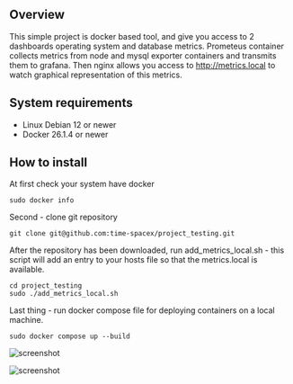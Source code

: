 ## Overview

This simple project is docker based tool, and give you access to 2 dashboards operating system and database metrics. Prometeus container collects metrics from node and mysql exporter containers and transmits them to grafana. Then nginx allows you access to http://metrics.local to watch graphical representation of this metrics.

## System requirements

+ Linux Debian 12 or newer
+ Docker 26.1.4 or newer

## How to install

At first check your system have docker
```
sudo docker info
```
Second - clone git repository
```
git clone git@github.com:time-spacex/project_testing.git
```
After the repository has been downloaded, run add_metrics_local.sh - this script will add an entry to your hosts file so that the metrics.local is available.
```
cd project_testing
sudo ./add_metrics_local.sh
```
Last thing - run docker compose file for deploying containers on a local machine.
```
sudo docker compose up --build
```

![screenshot]([https://s89klg.storage.yandex.net/rdisk/f04a5f12068a8b41d3034397fccd35a8a7ea06efa44f27c84d929202dcaba637/66699db0/IoIOxktzTT0sH_9TxoiNPeFf6-zwEC80jQgOGCbDmiHWLXk85X5yifQJTbJy-490GTqYaS9jMa5lL6M1GNgC_A==?uid=30479285&filename=%D0%A1%D0%BA%D1%80%D0%B8%D0%BD%D1%88%D0%BE%D1%82%2012-06-2024%20120318.jpg&disposition=inline&hash=&limit=0&content_type=image%2Fjpeg&owner_uid=30479285&fsize=21567&hid=8aa2fe33bbe9b029550892f8fb39d9ff&media_type=image&tknv=v2&etag=02663076b3bcf16d08599f94c31403da&ts=61ab1125ecc00&s=cbf1894e30499e876720567670c8404708bfda933802e0862eb9f0dd06fd38a2&pb=U2FsdGVkX18BiwJKEEwFO8V7x1IslOMmfdmkkoOSIh57MvCSUm6eBkxdCYKCRcaf-OVViSg9eimRtbATNHEeBOVgdall5e4VWN2ZwDK5pmI](https://s460vlx.storage.yandex.net/rdisk/36fc17d9a872fb64211dd2e65eed9d6872d3b542b4f1a5707e526ffba5511867/6669ec4e/IoIOxktzTT0sH_9TxoiNPY4Q7w1s5D3nD2n2ITKaPDZ58pPkWxfsYSbgFftuG4kdoeaxCENytih6yv--kV7m3g==?uid=30479285&filename=%D0%A1%D0%BA%D1%80%D0%B8%D0%BD%D1%88%D0%BE%D1%82%2012-06-2024%20174250.jpg&disposition=inline&hash=&limit=0&content_type=image%2Fjpeg&owner_uid=30479285&fsize=19468&hid=a163d9695175117ece2a400410ccb7c4&media_type=image&tknv=v2&etag=21dd39bd22e2825c3af93754d84801ed&ts=61ab5c1f92f80&s=fd5934f5016541608e6633793bc6ecbf683ac0ad81484a35518cc90f25549116&pb=U2FsdGVkX18B7JVTRKYnqe5pTaMdIqT5NKj8F5RKoI0IqAdDss-2pFKi8lyBw0mNtkXp0R9gS5W0yUA8d6Nxknz5RFVh70fRVlfA3uVq8HM))

![screenshot](https://s526vla.storage.yandex.net/rdisk/fc187fdc5ac1df37b5eaa8daee4fd403f0b124ccf1fb13cdf4fa2f9b8000fa10/66699dfc/IoIOxktzTT0sH_9TxoiNPV1ygLk8N3qDdxW2bkugrvnKJJ5GzjpXiTi_uaouvrZKntunFOiwN2Pi2_uLhN1YbA==?uid=30479285&filename=%D0%A1%D0%BA%D1%80%D0%B8%D0%BD%D1%88%D0%BE%D1%82%2012-06-2024%20120414.jpg&disposition=inline&hash=&limit=0&content_type=image%2Fjpeg&owner_uid=30479285&fsize=28446&hid=c6761ada1e9fc3e552373e46d67f0dec&media_type=image&tknv=v2&etag=08364bbeefd52386cc4d02d4e429c832&ts=61ab116e67700&s=b3f7a7b4742884e02c03150badf97a27c3efd72d3046b53332b96983edd1de78&pb=U2FsdGVkX1_J_Td0zv6s8veWmz8VqulkzwOsjvvovnq8J6wR0DEI3pEBOdOhg5Svf-MazI3HzcmxE98AdzMp3NwwgKTZx5Z7drHh_zsOnwE)
